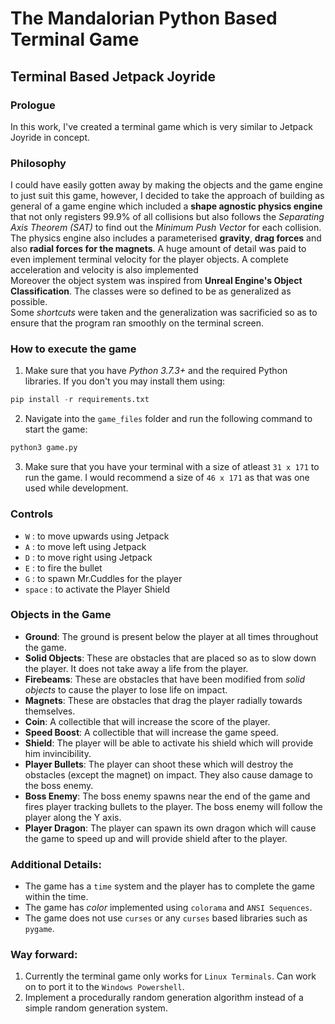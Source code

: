 # The Mandalorian Python Based Terminal Game
## Terminal Based Jetpack Joyride 

### Prologue
In this work, I've created a terminal game which is very similar to Jetpack Joyride in concept. 

### Philosophy
I could have easily gotten away by making the objects and the game engine to just suit this game, however, I decided to take the approach of building as general of a game engine which included a **shape agnostic physics engine** that not only registers 99.9% of all collisions but also follows the *Separating Axis Theorem (SAT)* to find out the *Minimum Push Vector* for each collision. <br>
The physics engine also includes a parameterised **gravity**, **drag forces** and also **radial forces for the magnets**. A huge amount of detail was paid to even implement terminal velocity for the player objects. A complete acceleration and velocity is also implemented<br> 
Moreover the object system was inspired from **Unreal Engine's Object Classification**. The classes were so defined to be as generalized as possible. <br>
Some *shortcuts* were taken and the generalization was sacrificied so as to ensure that the program ran smoothly on the terminal screen.  

### How to execute the game
1. Make sure that you have *Python 3.7.3+* and the required Python libraries. If you don't you may install them using:
```Python 
pip install -r requirements.txt
```
2. Navigate into the `game_files` folder and run the following command to start the game: 
```Python
python3 game.py
```
3. Make sure that you have your terminal with a size of atleast `31 x 171` to run the game. I would recommend a size of `46 x 171` as that was one used while development.

### Controls
* `W` : to move upwards using Jetpack
* `A` : to move left using Jetpack
* `D` : to move right using Jetpack
* `E` : to fire the bullet
* `G` : to spawn Mr.Cuddles for the player
* `space` : to activate the Player Shield


### Objects in the Game
* **Ground**: The ground is present below the player at all times throughout the game.
* **Solid Objects**: These are obstacles that are placed so as to slow down the player. It does not take away a life from the player. 
* **Firebeams**: These are obstacles that have been modified from *solid objects* to cause the player to lose life on impact.
* **Magnets**: These are obstacles that drag the player radially towards themselves. 
* **Coin**: A collectible that will increase the score of the player.
* **Speed Boost**: A collectible that will increase the game speed. 
* **Shield**: The player will be able to activate his shield which will provide him invincibility.
* **Player Bullets**: The player can shoot these which will destroy the obstacles (except the magnet) on impact. They also cause damage to the boss enemy.
* **Boss Enemy**: The boss enemy spawns near the end of the game and fires player tracking bullets to the player. The boss enemy will follow the player along the Y axis.
* **Player Dragon**: The player can spawn its own dragon which will cause the game to speed up and will provide shield after to the player.

### Additional Details:
* The game has a ```time``` system and the player has to complete the game within the time. 
* The game has *color* implemented using ```colorama``` and ```ANSI Sequences```. 
* The game does not use ```curses``` or any ```curses``` based libraries such as ```pygame```.


### Way forward:
1. Currently the terminal game only works for ```Linux Terminals```. Can work on to port it to the ```Windows Powershell```. 
2. Implement a procedurally random generation algorithm instead of a simple random generation system. 